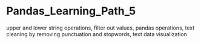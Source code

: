 # Pandas_Learning_Path_5
upper and lower string operations, filter out values, pandas operations, text cleaning by removing punctuation and stopwords, text data visualization

